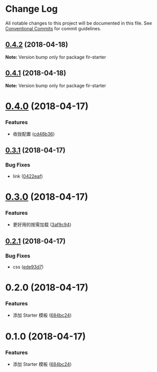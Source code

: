 # Change Log

All notable changes to this project will be documented in this file.
See [Conventional Commits](https://conventionalcommits.org) for commit guidelines.

<a name="0.4.2"></a>
## [0.4.2](https://github.com/fjc0k/fir-ui/compare/fir-starter@0.4.1...fir-starter@0.4.2) (2018-04-18)




**Note:** Version bump only for package fir-starter

<a name="0.4.1"></a>
## [0.4.1](https://github.com/fjc0k/fir-ui/compare/fir-starter@0.4.0...fir-starter@0.4.1) (2018-04-18)




**Note:** Version bump only for package fir-starter

<a name="0.4.0"></a>
# [0.4.0](https://github.com/fjc0k/fir-ui/compare/fir-starter@0.3.1...fir-starter@0.4.0) (2018-04-17)


### Features

* 收拢配置 ([cd48b36](https://github.com/fjc0k/fir-ui/commit/cd48b36))




<a name="0.3.1"></a>
## [0.3.1](https://github.com/fjc0k/fir-ui/compare/fir-starter@0.3.0...fir-starter@0.3.1) (2018-04-17)


### Bug Fixes

* link ([0422eaf](https://github.com/fjc0k/fir-ui/commit/0422eaf))




<a name="0.3.0"></a>
# [0.3.0](https://github.com/fjc0k/fir-ui/compare/fir-starter@0.2.1...fir-starter@0.3.0) (2018-04-17)


### Features

* 更好用的按需加载 ([3af9c94](https://github.com/fjc0k/fir-ui/commit/3af9c94))




<a name="0.2.1"></a>
## [0.2.1](https://github.com/fjc0k/fir-ui/compare/fir-starter@0.2.0...fir-starter@0.2.1) (2018-04-17)


### Bug Fixes

* css ([ede93d7](https://github.com/fjc0k/fir-ui/commit/ede93d7))




<a name="0.2.0"></a>
# 0.2.0 (2018-04-17)


### Features

* 添加 Starter 模板 ([684bc24](https://github.com/fjc0k/fir-ui/commit/684bc24))




<a name="0.1.0"></a>
# 0.1.0 (2018-04-17)


### Features

* 添加 Starter 模板 ([684bc24](https://github.com/fjc0k/fir-ui/commit/684bc24))
